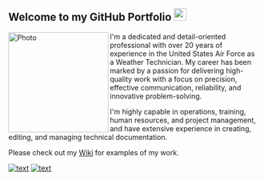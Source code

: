 ## Welcome to my GitHub Portfolio <img src=https://camo.githubusercontent.com/6859b81bad9211632c09ba0ba5aff3ce23d87f38bd199a05cfdd67b70d8ef58e/68747470733a2f2f6564656e742e6769746875622e696f2f537570657254696e7949636f6e732f696d616765732f7376672f6769746875622e737667 width="25"/>

<img align="left" src=https://github.com/Jeanie-Rodriguez/Portfolio/blob/main/Profile%20Picture.png alt=Photo of Jeanie width="200"/>

I'm a dedicated and detail-oriented professional with over 20 years of experience in the United States Air Force as a Weather Technician. My career has been marked by a passion for delivering high-quality work with a focus on precision, effective communication, reliability, and innovative problem-solving.

I'm highly capable in operations, training, human resources, and project management, and have extensive experience in creating, editing, and managing technical documentation.

Please check out my [Wiki](https://github.com/Jeanie-Rodriguez/Portfolio/wiki) for examples of my work.

[![text](https://img.shields.io/badge/LinkedIn-0077B5?style=for-the-badge&logo=linkedin&logoColor=white)](https://www.linkedin.com/in/jeanie-rodriguez)
[![text](https://img.shields.io/badge/Gmail-D14836?style=for-the-badge&logo=gmail&logoColor=white)](mailto:jeanie.h.rodriguez@gmail.com) 
